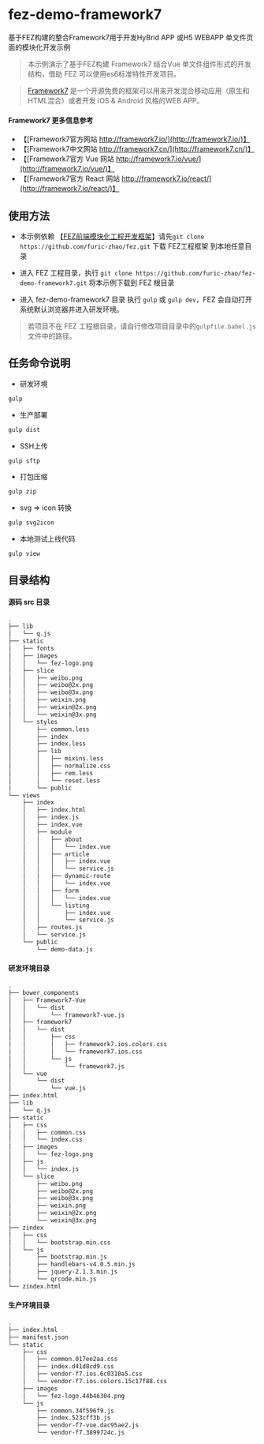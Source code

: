 # fez-demo-framework7
基于FEZ构建的整合Framework7用于开发HyBrid APP 或H5 WEBAPP 单文件页面的模块化开发示例

> 本示例演示了基于FEZ构建 Framework7 结合Vue 单文件组件形式的开发结构，借助 FEZ 可以使用es6标准特性开发项目。

> [Framework7](http://framework7.cn/) 是一个开源免费的框架可以用来开发混合移动应用（原生和HTML混合）或者开发 iOS & Android 风格的WEB APP。

#### Framework7 更多信息参考
- 【[Framework7官方网站 http://framework7.io/](http://framework7.io/)】
- 【[Framework7中文网站 http://framework7.cn/](http://framework7.cn/)】
- 【[Framework7官方 Vue 网站 http://framework7.io/vue/](http://framework7.io/vue/)】
- 【[Framework7官方 React 网站 http://framework7.io/react/](http://framework7.io/react/)】

## 使用方法

- 本示例依赖 【[FEZ前端模块化工程开发框架](https://github.com/furic-zhao/fez)】请先`git clone https://github.com/furic-zhao/fez.git` 下载 FEZ工程框架 到本地任意目录

- 进入 FEZ 工程目录，执行 `git clone https://github.com/furic-zhao/fez-demo-framework7.git` 将本示例下载到 FEZ 根目录

- 进入 fez-demo-framework7 目录 执行 `gulp` 或 `gulp dev`，FEZ 会自动打开系统默认浏览器并进入研发环境。

> 若项目不在 FEZ 工程根目录，请自行修改项目目录中的`gulpfile.babel.js`文件中的路径。

## 任务命令说明

- 研发环境

````bash
gulp
````

- 生产部署

````bash
gulp dist
````

- SSH上传

````bash
gulp sftp
````

- 打包压缩

````bash
gulp zip
````

- svg => icon 转换

````bash
gulp svg2icon
````

- 本地测试上线代码

````bash
gulp view
````

## 目录结构

#### 源码 src 目录

````bash
.
├── lib
│   └── q.js
├── static
│   ├── fonts
│   ├── images
│   │   └── fez-logo.png
│   ├── slice
│   │   ├── weibo.png
│   │   ├── weibo@2x.png
│   │   ├── weibo@3x.png
│   │   ├── weixin.png
│   │   ├── weixin@2x.png
│   │   └── weixin@3x.png
│   └── styles
│       ├── common.less
│       ├── index
│       ├── index.less
│       ├── lib
│       │   ├── mixins.less
│       │   ├── normalize.css
│       │   ├── rem.less
│       │   └── reset.less
│       └── public
└── views
    ├── index
    │   ├── index.html
    │   ├── index.js
    │   ├── index.vue
    │   ├── module
    │   │   ├── about
    │   │   │   └── index.vue
    │   │   ├── article
    │   │   │   ├── index.vue
    │   │   │   └── service.js
    │   │   ├── dynamic-route
    │   │   │   └── index.vue
    │   │   ├── form
    │   │   │   └── index.vue
    │   │   └── listing
    │   │       ├── index.vue
    │   │       └── service.js
    │   ├── routes.js
    │   └── service.js
    └── public
        └── demo-data.js
````

#### 研发环境目录

````bash
.
├── bower_components
│   ├── Framework7-Vue
│   │   └── dist
│   │       └── framework7-vue.js
│   ├── framework7
│   │   └── dist
│   │       ├── css
│   │       │   ├── framework7.ios.colors.css
│   │       │   └── framework7.ios.css
│   │       └── js
│   │           └── framework7.js
│   └── vue
│       └── dist
│           └── vue.js
├── index.html
├── lib
│   └── q.js
├── static
│   ├── css
│   │   ├── common.css
│   │   └── index.css
│   ├── images
│   │   └── fez-logo.png
│   ├── js
│   │   └── index.js
│   └── slice
│       ├── weibo.png
│       ├── weibo@2x.png
│       ├── weibo@3x.png
│       ├── weixin.png
│       ├── weixin@2x.png
│       └── weixin@3x.png
├── zindex
│   ├── css
│   │   └── bootstrap.min.css
│   └── js
│       ├── bootstrap.min.js
│       ├── handlebars-v4.0.5.min.js
│       ├── jquery-2.1.3.min.js
│       └── qrcode.min.js
└── zindex.html
````

#### 生产环境目录

````bash
.
├── index.html
├── manifest.json
└── static
    ├── css
    │   ├── common.017ee2aa.css
    │   ├── index.d41d8cd9.css
    │   ├── vendor-f7.ios.6c0310a5.css
    │   └── vendor-f7.ios.colors.15c17f88.css
    ├── images
    │   └── fez-logo.44b46304.png
    └── js
        ├── common.34f596f9.js
        ├── index.523cff3b.js
        ├── vendor-f7-vue.dac95ae2.js
        └── vendor-f7.3899724c.js
````


